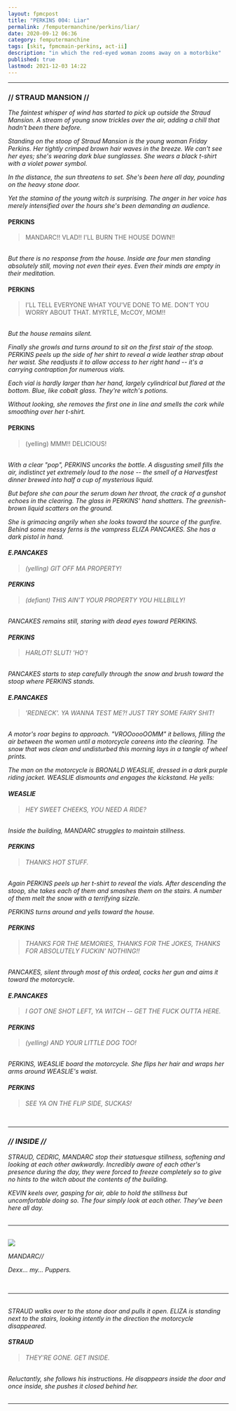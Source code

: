 ```yaml
---
layout: fpmcpost
title: "PERKINS 004: Liar"
permalink: /femputermanchine/perkins/liar/
date: 2020-09-12 06:36
category: femputermanchine
tags: [skit, fpmcmain-perkins, act-ii]
description: "in which the red-eyed woman zooms away on a motorbike"
published: true
lastmod: 2021-12-03 14:22
---
```

[//]: # (  9/12/20  -added)
[//]: # ( 10/15/21  -linkout removed)
[//]: # ( 12/03/21  -formatting update)

*****
### // STRAUD MANSION //

<I>The faintest whisper of wind has started to pick up outside the Straud Mansion. A stream of young snow trickles over the air, adding a chill that hadn't been there before. </i>

<i>Standing on the stoop of Straud Mansion is the young woman Friday Perkins. Her tightly crimped brown hair waves in the breeze. We can't see her eyes; she's wearing dark blue sunglasses. She wears a black t-shirt with a violet power symbol.</i> 

<i>In the distance, the sun threatens to set. She's been here all day, pounding on the heavy stone door. </i>

<i>Yet the stamina of the young witch is surprising. The anger in her voice has merely intensified over the hours she's been demanding an audience. </i>

#### PERKINS 

> MANDARC!! VLAD!! I'LL BURN THE HOUSE DOWN!!

<br><I>But there is no response from the house. Inside are four men standing absolutely still, moving not even their eyes. Even their minds are empty in their meditation. </i>

#### PERKINS 

> I'LL TELL EVERYONE WHAT YOU'VE DONE TO ME. DON'T YOU WORRY ABOUT THAT. MYRTLE, McCOY, MOM!!

<br><I>But the house remains silent.</i>

<i>Finally she growls and turns around to sit on the first stair of the stoop. PERKINS peels up the side of her shirt to reveal a wide leather strap about her waist. She readjusts it to allow access to her right hand -- it's a carrying contraption for numerous vials.</i>

<i>Each vial is hardly larger than her hand, largely cylindrical but flared at the bottom. Blue, like cobalt glass. They're witch's potions. </i>

<i>Without looking, she removes the first one in line and smells the cork while smoothing over her t-shirt. </i>

#### PERKINS 

> (yelling) MMM!! DELICIOUS!

<br><I>With a clear "pop", PERKINS uncorks the bottle. A disgusting smell fills the air, indistinct yet extremely loud to the nose -- the smell of a Harvestfest dinner brewed into half a cup of mysterious liquid. <i>

<i>But before she can pour the serum down her throat, the crack of a gunshot echoes in the clearing. The glass in PERKINS' hand shatters. The greenish-brown liquid scatters on the ground. </i>

<i>She is grimacing angrily when she looks toward the source of the gunfire. Behind some messy ferns is the vampress ELIZA PANCAKES. She has a dark pistol in hand. </I>

#### E.PANCAKES 

> (yelling) GIT OFF MA PROPERTY!

#### PERKINS 

> (defiant) THIS AIN'T YOUR PROPERTY YOU HILLBILLY! 

<br><I>PANCAKES remains still, staring with dead eyes toward PERKINS.</I>

#### PERKINS 

> HARLOT! SLUT! 'HO'!

<br><I>PANCAKES starts to step carefully through the snow and brush toward the stoop where PERKINS stands.</i>

#### E.PANCAKES 

> 'REDNECK'. YA WANNA TEST ME?! JUST TRY SOME FAIRY SHIT!

<br><I>A motor's roar begins to approach. "VROOoooOOMM" it bellows, filling the air between the women until a motorcycle careens into the clearing. The snow that was clean and undisturbed this morning lays in a tangle of wheel prints. </i>

<i>The man on the motorcycle is BRONALD WEASLIE, dressed in a dark purple riding jacket. WEASLIE dismounts and engages the kickstand. He yells: </i>

#### WEASLIE 

> HEY SWEET CHEEKS, YOU NEED A RIDE?

<br><I>Inside the building, MANDARC struggles to maintain stillness.</i>

#### PERKINS 

> THANKS HOT STUFF.

<br><i>Again PERKINS peels up her t-shirt to reveal the vials. After descending the stoop, she takes each of them and smashes them on the stairs. A number of them melt the snow with a terrifying sizzle. </i>

<I>PERKINS turns around and yells toward the house. </i>

#### PERKINS 

> THANKS FOR THE MEMORIES, THANKS FOR THE JOKES, THANKS FOR ABSOLUTELY FUCKIN' NOTHING!!

<br><I>PANCAKES, silent through most of this ordeal, cocks her gun and aims it toward the motorcycle. </i>

#### E.PANCAKES 

> I GOT ONE SHOT LEFT, YA WITCH -- GET THE FUCK OUTTA HERE.

#### PERKINS 

> (yelling) AND YOUR LITTLE DOG TOO!

<BR><I>PERKINS, WEASLIE board the motorcycle. She flips her hair and wraps her arms around WEASLIE's waist.

#### PERKINS 

> SEE YA ON THE FLIP SIDE, SUCKAS!

<BR>

*****
### // INSIDE //

<I>STRAUD, CEDRIC, MANDARC stop their statuesque stillness, softening and looking at each other awkwardly. Incredibly aware of each other's presence during the day, they were forced to freeze completely so to give no hints to the witch about the contents of the building. </i>

<i>KEVIN keels over, gasping for air, able to hold the stillness but uncomfortable doing so. The four simply look at each other. They've been here all day.</i>
<BR><BR>

*****
<BR>
<div class="chat-box">
<img src="{{ site.url }}/assets/tb/mandarc1.jpg" class="chat-portrait" />
<p class="ppl-sez">MANDARC//</p>
<p class="ppl-sez">Dexx... my... Puppers.</p>
</div>
<BR>

*****
<BR><i>STRAUD walks over to the stone door and pulls it open. ELIZA is standing next to the stairs, looking intently in the direction the motorcycle disappeared. </i>

#### STRAUD 

> THEY'RE GONE. GET INSIDE. 

<BR><I>Reluctantly, she follows his instructions. He disappears inside the door and once inside, she pushes it closed behind her. </i>
<BR><br>

*****

